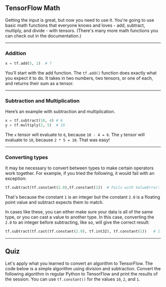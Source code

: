 ## TensorFlow Math
Getting the input is great, but now you need to use it. You're going to use basic math functions that everyone knows and loves - add, subtract, multiply, and divide - with tensors. (There's many more math functions you can check out in the documentation.)

---
### Addition

```python
x = tf.add(5, 2)  # 7
 ```
 
You’ll start with the add function. The `tf.add()` function does exactly what you expect it to do. It takes in two numbers, two tensors, or one of each, and returns their sum as a tensor.

---
### Subtraction and Multiplication
Here’s an example with subtraction and multiplication.
 ```python
x = tf.subtract(10, 4) # 6
y = tf.multiply(2, 5)  # 10
  ```
 
The `x` tensor will evaluate to `6`, because `10 - 4 = 6`. The `y` tensor will evaluate to `10`, because `2 * 5 = 10`. That was easy!

---
### Converting types
It may be necessary to convert between types to make certain operators work together. For example, if you tried the following, it would fail with an exception:

 ```python
tf.subtract(tf.constant(2.0),tf.constant(1))  # Fails with ValueError: Tensor conversion requested dtype float32 for Tensor with dtype int32:
 ```
That's because the constant `1` is an integer but the constant `2.0` is a floating point value and subtract expects them to match.

In cases like these, you can either make sure your data is all of the same type, or you can cast a value to another type. In this case, converting the `2.0` to an integer before subtracting, like so, will give the correct result:

 ```python
tf.subtract(tf.cast(tf.constant(2.0), tf.int32), tf.constant(1))   # 1
 ```

---
## Quiz
Let's apply what you learned to convert an algorithm to TensorFlow. The code below is a simple algorithm using division and subtraction. Convert the following algorithm in regular Python to TensorFlow and print the results of the session. You can use `tf.constant()` for the values `10`, `2`, and `1`.
